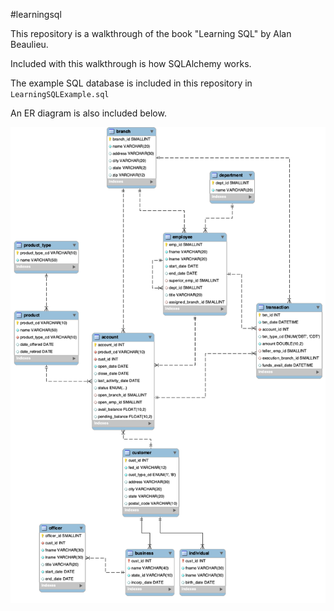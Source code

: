 #learningsql

This repository is a walkthrough of the book "Learning SQL" by Alan Beaulieu.

Included with this walkthrough is how SQLAlchemy works.

The example SQL database is included in this repository in `LearningSQLExample.sql`

An ER diagram is also included below.

<img src="erd.png" title="ER Diagram for Bank"/>
